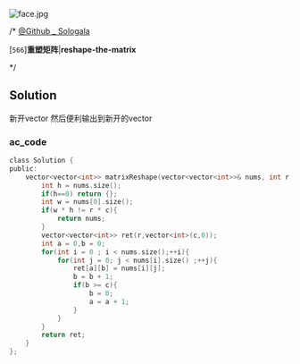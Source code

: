 ![face.jpg](https://pic.leetcode-cn.com/5f44c38cfca16ba4f3886e1c9e298c5ab18a215dc25e965ec357a430e783b3af-face.jpg)

/*
[@Github _ Sologala](https://github.com/Sologala/LeetCode.git)

[`566`]**重塑矩阵**|**reshape-the-matrix**

*/



## **Solution** 

新开vector 然后便利输出到新开的vector

### **ac_code**
```c
class Solution {
public:
    vector<vector<int>> matrixReshape(vector<vector<int>>& nums, int r, int c) {
        int h = nums.size();
        if(h==0) return {};
        int w = nums[0].size();
        if(w * h != r * c){
            return nums;
        }
        vector<vector<int>> ret(r,vector<int>(c,0));
        int a = 0,b = 0;
        for(int i = 0 ; i < nums.size();++i){
            for(int j = 0; j < nums[i].size() ;++j){
                ret[a][b] = nums[i][j];
                b = b + 1;
                if(b >= c){
                    b = 0;
                    a = a + 1;
                }
            }
        }
        return ret;
    }
};
```